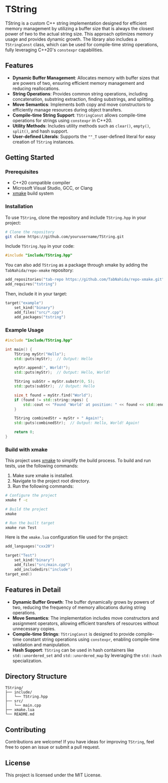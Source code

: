 # TString

TString is a custom C++ string implementation designed for efficient memory management by utilizing a buffer size that is always the closest power of two to the actual string size. This approach optimizes memory usage and provides dynamic growth. The library also includes a `TStringConst` class, which can be used for compile-time string operations, fully leveraging C++20's `constexpr` capabilities.

## Features

- **Dynamic Buffer Management**: Allocates memory with buffer sizes that are powers of two, ensuring efficient memory management and reducing reallocations.
- **String Operations**: Provides common string operations, including concatenation, substring extraction, finding substrings, and splitting.
- **Move Semantics**: Implements both copy and move constructors to efficiently manage resources during object transfers.
- **Compile-time String Support**: `TStringConst` allows compile-time operations for strings using `constexpr` in C++20.
- **Utility Methods**: Includes utility methods such as `clear()`, `empty()`, `split()`, and hash support.
- **User-defined Literals**: Supports the `""_T` user-defined literal for easy creation of `TString` instances.

## Getting Started

### Prerequisites

- C++20 compatible compiler
- Microsoft Visual Studio, GCC, or Clang
- [xmake](https://xmake.io) build system

### Installation

To use `TString`, clone the repository and include `TString.hpp` in your project:

```sh
# Clone the repository
git clone https://github.com/yourusername/TString.git
```

Include `TString.hpp` in your code:

```cpp
#include "include/TString.hpp"
```

You can also add `TString` as a package through xmake by adding the `TabNahida/repo-xmake` repository:

```lua
add_repositories("tab-repo https://github.com/TabNahida/repo-xmake.git")
add_requires("tstring")
```

Then, include it in your target:

```lua
target("example")
    set_kind("binary")
    add_files("src/*.cpp")
    add_packages("tstring")
```

### Example Usage

```cpp
#include "include/TString.hpp"

int main() {
    TString myStr("Hello");
    std::puts(myStr);  // Output: Hello

    myStr.append(", World!");
    std::puts(myStr);  // Output: Hello, World!

    TString subStr = myStr.substr(0, 5);
    std::puts(subStr);  // Output: Hello

    size_t found = myStr.find("World");
    if (found != std::string::npos) {
        std::cout << "Found 'World' at position: " << found << std::endl;
    }

    TString combinedStr = myStr + " Again!";
    std::puts(combinedStr);  // Output: Hello, World! Again!

    return 0;
}
```

### Build with xmake

This project uses [xmake](https://xmake.io) to simplify the build process. To build and run tests, use the following commands:

1. Make sure xmake is installed.
2. Navigate to the project root directory.
3. Run the following commands:

```sh
# Configure the project
xmake f -c

# Build the project
xmake

# Run the built target
xmake run Test
```

Here is the `xmake.lua` configuration file used for the project:

```lua
add_languages("cxx20")

target("Test")
    set_kind("binary")
    add_files("src/main.cpp")
    add_includedirs("include")
target_end()
```

## Features in Detail

- **Dynamic Buffer Growth**: The buffer dynamically grows by powers of two, reducing the frequency of memory allocations during string operations.
- **Move Semantics**: The implementation includes move constructors and assignment operators, allowing efficient transfers of resources without unnecessary copies.
- **Compile-time Strings**: `TStringConst` is designed to provide compile-time constant string operations using `constexpr`, enabling compile-time validation and manipulation.
- **Hash Support**: `TString` can be used in hash containers like `std::unordered_set` and `std::unordered_map` by leveraging the `std::hash` specialization.

## Directory Structure

```
TString/
├── include/
│   └── TString.hpp
├── src/
│   └── main.cpp
├── xmake.lua
└── README.md
```

## Contributing

Contributions are welcome! If you have ideas for improving `TString`, feel free to open an issue or submit a pull request.

## License

This project is licensed under the MIT License.
